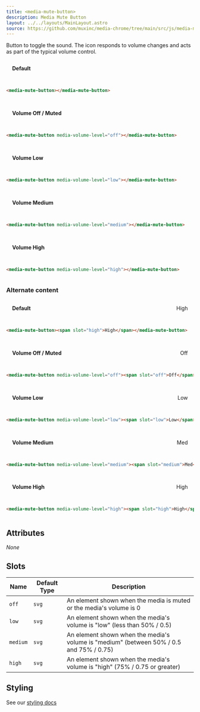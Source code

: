 ```yaml
---
title: <media-mute-button>
description: Media Mute Button
layout: ../../layouts/MainLayout.astro
source: https://github.com/muxinc/media-chrome/tree/main/src/js/media-mute-button.js
---
```


Button to toggle the sound. The icon responds to volume changes and acts as part of the typical volume control.

<style>
.grid {
  display: grid;
  grid-template-columns: repeat(auto-fit, minmax(250px, 1fr));
  grid-gap: 1rem;
}
.grid p {
  display: flex;
  justify-content: space-between;
  align-items: center;
  margin-inline: 1rem;
}
.grid pre {
  margin-top: 0 !important;
}
</style>

<div class="grid">

**Default**
<media-mute-button></media-mute-button>

```html
<media-mute-button></media-mute-button>
```

**Volume Off / Muted**
<media-mute-button media-volume-level="off"></media-mute-button>

```html
<media-mute-button media-volume-level="off"></media-mute-button>
```

**Volume Low**
<media-mute-button media-volume-level="low"></media-mute-button>

```html
<media-mute-button media-volume-level="low"></media-mute-button>
```

**Volume Medium**
<media-mute-button media-volume-level="medium"></media-mute-button>

```html
<media-mute-button media-volume-level="medium"></media-mute-button>
```

**Volume High**
<media-mute-button media-volume-level="high"></media-mute-button>

```html
<media-mute-button media-volume-level="high"></media-mute-button>
```

</div>


<h3>Alternate content</h3>

<div class="grid">

**Default**
<media-mute-button><span slot="high">High</span></media-mute-button>

```html
<media-mute-button><span slot="high">High</span></media-mute-button>
```

**Volume Off / Muted**
<media-mute-button media-volume-level="off"><span slot="off">Off</span></media-mute-button>

```html
<media-mute-button media-volume-level="off"><span slot="off">Off</span></media-mute-button>
```

**Volume Low**
<media-mute-button media-volume-level="low"><span slot="low">Low</span></media-mute-button>

```html
<media-mute-button media-volume-level="low"><span slot="low">Low</span></media-mute-button>
```

**Volume Medium**
<media-mute-button media-volume-level="medium"><span slot="medium">Med</span></media-mute-button>

```html
<media-mute-button media-volume-level="medium"><span slot="medium">Med</span></media-mute-button>
```

**Volume High**
<media-mute-button media-volume-level="high"><span slot="high">High</span></media-mute-button>

```html
<media-mute-button media-volume-level="high"><span slot="high">High</span></media-mute-button>
```

</div>

## Attributes

_None_

## Slots

| Name     | Default Type | Description                                                                             |
| -------- | ------------ | --------------------------------------------------------------------------------------- |
| `off`    | `svg`        | An element shown when the media is muted or the media's volume is 0                     |
| `low`    | `svg`        | An element shown when the media's volume is "low" (less than 50% / 0.5)                 |
| `medium` | `svg`        | An element shown when the media's volume is "medium" (between 50% / 0.5 and 75% / 0.75) |
| `high`   | `svg`        | An element shown when the media's volume is "high" (75% / 0.75 or greater)              |


## Styling

See our [styling docs](./styling#Buttons)

